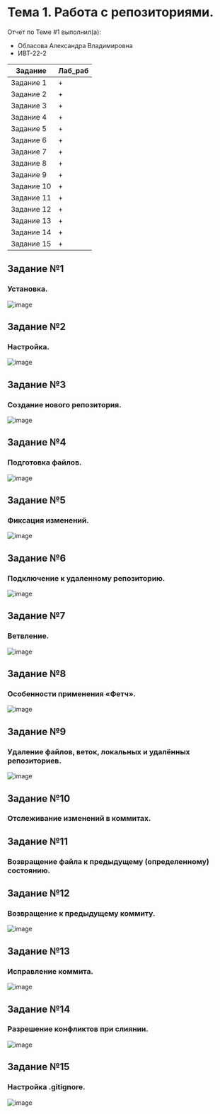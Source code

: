 # Тема 1. Работа с репозиториями.
Отчет по Теме #1 выполнил(а):
- Обласова Александра Владимировна
- ИВТ-22-2

| Задание | Лаб_раб |
| ------ | ------ |
| Задание 1 | + |
| Задание 2 | + |
| Задание 3 | + |
| Задание 4 | + |
| Задание 5 | + |
| Задание 6 | + |
| Задание 7 | + |
| Задание 8 | + |
| Задание 9 | + |
| Задание 10 | + |
| Задание 11 | + |
| Задание 12 | + |
| Задание 13 | + |
| Задание 14 | + |
| Задание 15 | + |



## Задание №1
### Установка. 
![image](https://github.com/user-attachments/assets/3f5828d1-54d6-4ec0-9da8-7d136a882aab)

## Задание №2
### Настройка. 
![image](https://github.com/user-attachments/assets/de649279-65b9-41a3-ba2d-4949b26bce27)

## Задание №3
### Создание нового репозитория. 
![image](https://github.com/user-attachments/assets/acad65f2-b1c4-45b8-8aa4-c87ac99da0f8)

## Задание №4
### Подготовка файлов. 
![image](https://github.com/user-attachments/assets/bc814a66-8b3b-405c-96c7-5ab674e33ecc)

## Задание №5
### Фиксация изменений. 
![image](https://github.com/user-attachments/assets/67a082c3-c4b8-4e44-a1d4-91d6690ecba5)

## Задание №6
### Подключение к удаленному репозиторию. 
![image](https://github.com/user-attachments/assets/1b1e1f56-c681-4d49-ac50-b73ac0c6bf87)

## Задание №7
### Ветвление.
![image](https://github.com/user-attachments/assets/007458a6-fed4-4603-abcf-453049d3949c)

## Задание №8
### Особенности применения «Фетч».
![image](https://github.com/user-attachments/assets/99592821-71d9-474b-907f-a88bb99ba8b1)

## Задание №9
### Удаление файлов, веток, локальных и удалённых репозиториев.
![image](https://github.com/user-attachments/assets/f8f7114e-fe09-4ad2-9443-b1499cf8f4e0)

## Задание №10
### Отслеживание изменений в коммитах.



## Задание №11
###  Возвращение файла к предыдущему (определенному) состоянию.

## Задание №12
### Возвращение к предыдущему коммиту.
![image](https://github.com/user-attachments/assets/36e585f2-5cfd-40f6-839d-084096abd107)

## Задание №13
### Исправление коммита.
![image](https://github.com/user-attachments/assets/a95e10fd-6649-4fc4-b402-15b0d8926d8b)


## Задание №14
### Разрешение конфликтов при слиянии.
![image](https://github.com/user-attachments/assets/057bc6d1-821c-4737-ad25-16fd35815fc1)

## Задание №15
### Настройка .gitignore. 
![image](https://github.com/user-attachments/assets/16996caa-97c6-4c41-b0c8-a4076a2b1f4a)


